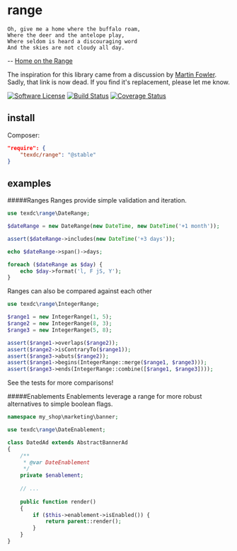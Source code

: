 range
=====
```
Oh, give me a home where the buffalo roam,
Where the deer and the antelope play,
Where seldom is heard a discouraging word
And the skies are not cloudy all day.
```
-- [Home on the Range](http://en.wikipedia.org/wiki/Home_on_the_Range)

The inspiration for this library came from a discussion by [Martin Fowler](http://www.martinfowler.com/ap2/range.html).
Sadly, that link is now dead.  If you find it's replacement, please let me know.

[![Software License](https://img.shields.io/badge/license-MIT-brightgreen.svg?style=flat-square)](LICENSE)
[![Build Status](https://img.shields.io/travis/texdc/range/master.svg?style=flat-square)](https://travis-ci.org/texdc/range)
[![Coverage Status](http://img.shields.io/coveralls/texdc/range.svg?style=flat-square)](http://img.shields.io/coveralls/texdc/range.svg)

install
-------
Composer:
```json
"require": {
    "texdc/range": "@stable"
}
```

examples
--------
#####Ranges
Ranges provide simple validation and iteration.
```php
use texdc\range\DateRange;

$dateRange = new DateRange(new DateTime, new DateTime('+1 month'));

assert($dateRange->includes(new DateTime('+3 days'));

echo $dateRange->span()->days;

foreach ($dateRange as $day) {
    echo $day->format('l, F jS, Y');
}
```

Ranges can also be compared against each other
```php
use texdc\range\IntegerRange;

$range1 = new IntegerRange(1, 5);
$range2 = new IntegerRange(8, 3);
$range3 = new IntegerRange(5, 8);

assert($range1->overlaps($range2));
assert($range2->isContraryTo($range1));
assert($range3->abuts($range2));
assert($range1->begins(IntegerRange::merge($range1, $range3)));
assert($range3->ends(IntegerRange::combine([$range1, $range3])));
```
See the tests for more comparisons!

#####Enablements
Enablements leverage a range for more robust alternatives to simple boolean flags.
```php
namespace my_shop\marketing\banner;

use texdc\range\DateEnablement;

class DatedAd extends AbstractBannerAd
{
    /**
     * @var DateEnablement
     */
    private $enablement;
    
    // ...
    
    public function render()
    {
        if ($this->enablement->isEnabled()) {
            return parent::render();
        }
    }
}
```

